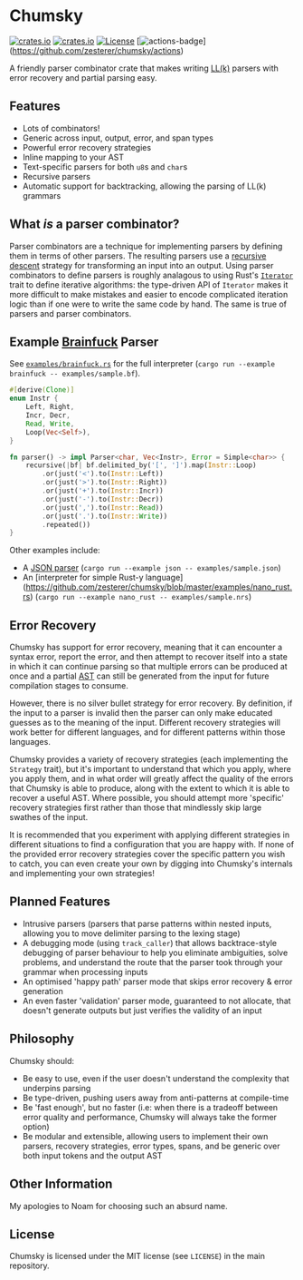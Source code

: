# Chumsky

[![crates.io](https://img.shields.io/crates/v/chumsky.svg)](https://crates.io/crates/chumsky)
[![crates.io](https://docs.rs/chumsky/badge.svg)](https://docs.rs/chumsky)
[![License](https://img.shields.io/crates/l/chumsky.svg)](https://github.com/zesterer/chumsky)
[![actions-badge](https://github.com/zesterer/chumsky/workflows/Rust/badge.svg?branch=master)]
(https://github.com/zesterer/chumsky/actions)

A friendly parser combinator crate that makes writing [LL(k)](https://en.wikipedia.org/wiki/LL_parser) parsers with
error recovery and partial parsing easy.

## Features

- Lots of combinators!
- Generic across input, output, error, and span types
- Powerful error recovery strategies
- Inline mapping to your AST
- Text-specific parsers for both `u8`s and `char`s
- Recursive parsers
- Automatic support for backtracking, allowing the parsing of LL(k) grammars

## What *is* a parser combinator?

Parser combinators are a technique for implementing parsers by defining them in terms of other parsers. The resulting
parsers use a [recursive descent](https://en.wikipedia.org/wiki/Recursive_descent_parser) strategy for transforming an
input into an output. Using parser combinators to define parsers is roughly analagous to using Rust's
[`Iterator`](https://doc.rust-lang.org/std/iter/trait.Iterator.html) trait to define iterative algorithms: the
type-driven API of `Iterator` makes it more difficult to make mistakes and easier to encode complicated iteration logic
than if one were to write the same code by hand. The same is true of parsers and parser combinators.

## Example [Brainfuck](https://en.wikipedia.org/wiki/Brainfuck) Parser

See [`examples/brainfuck.rs`](https://github.com/zesterer/chumsky/blob/master/examples/brainfuck.rs) for the full
interpreter (`cargo run --example brainfuck -- examples/sample.bf`).

```rs
#[derive(Clone)]
enum Instr {
    Left, Right,
    Incr, Decr,
    Read, Write,
    Loop(Vec<Self>),
}

fn parser() -> impl Parser<char, Vec<Instr>, Error = Simple<char>> {
    recursive(|bf| bf.delimited_by('[', ']').map(Instr::Loop)
        .or(just('<').to(Instr::Left))
        .or(just('>').to(Instr::Right))
        .or(just('+').to(Instr::Incr))
        .or(just('-').to(Instr::Decr))
        .or(just(',').to(Instr::Read))
        .or(just('.').to(Instr::Write))
        .repeated())
}
```

Other examples include:

- A [JSON parser](https://github.com/zesterer/chumsky/blob/master/examples/json.rs) (`cargo run --example json --
  examples/sample.json`)
- An [interpreter for simple Rust-y language]
  (https://github.com/zesterer/chumsky/blob/master/examples/nano_rust.rs) (`cargo run --example nano_rust -- examples/sample.nrs`)

## Error Recovery

Chumsky has support for error recovery, meaning that it can encounter a syntax error, report the error, and then
attempt to recover itself into a state in which it can continue parsing so that multiple errors can be produced at once
and a partial [AST](https://en.wikipedia.org/wiki/Abstract_syntax_tree) can still be generated from the input for future
compilation stages to consume.

However, there is no silver bullet strategy for error recovery. By definition, if the input to a parser is invalid then
the parser can only make educated guesses as to the meaning of the input. Different recovery strategies will work better
for different languages, and for different patterns within those languages.

Chumsky provides a variety of recovery strategies (each implementing the `Strategy` trait), but it's important to
understand that which you apply, where you apply them, and in what order will greatly affect the quality of the errors
that Chumsky is able to produce, along with the extent to which it is able to recover a useful AST. Where possible, you
should attempt more 'specific' recovery strategies first rather than those that mindlessly skip large swathes of the
input.

It is recommended that you experiment with applying different strategies in different situations to find a configuration
that you are happy with. If none of the provided error recovery strategies cover the specific pattern you wish to catch,
you can even create your own by digging into Chumsky's internals and implementing your own strategies!

## Planned Features

- Intrusive parsers (parsers that parse patterns within nested inputs, allowing you to move delimiter parsing to the
  lexing stage)
- A debugging mode (using `track_caller`) that allows backtrace-style debugging of parser behaviour to help you
  eliminate ambiguities, solve problems, and understand the route that the parser took through your grammar when
  processing inputs
- An optimised 'happy path' parser mode that skips error recovery & error generation
- An even faster 'validation' parser mode, guaranteed to not allocate, that doesn't generate outputs but just verifies
  the validity of an input

## Philosophy

Chumsky should:

- Be easy to use, even if the user doesn't understand the complexity that underpins parsing
- Be type-driven, pushing users away from anti-patterns at compile-time
- Be 'fast enough', but no faster (i.e: when there is a tradeoff between error quality and performance, Chumsky will always take the former option)
- Be modular and extensible, allowing users to implement their own parsers, recovery strategies, error types, spans, and
  be generic over both input tokens and the output AST

## Other Information

My apologies to Noam for choosing such an absurd name.

## License

Chumsky is licensed under the MIT license (see `LICENSE`) in the main repository.
